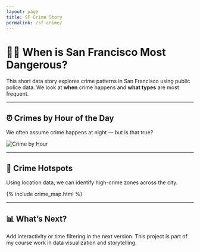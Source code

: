 ```yaml
---
layout: page
title: SF Crime Story
permalink: /sf-crime/
---
```


# 🕵️‍♂️ When is San Francisco Most Dangerous?

This short data story explores crime patterns in San Francisco using public police data. We look at **when** crime happens and **what types** are most frequent.

---

## ⏰ Crimes by Hour of the Day

We often assume crime happens at night — but is that true?

![Crime by Hour](assets/crime_by_hour.png)

---

## 📍 Crime Hotspots

Using location data, we can identify high-crime zones across the city.

{% include crime_map.html %}

---

## 📊 What’s Next?

Add interactivity or time filtering in the next version. This project is part of my course work in data visualization and storytelling.
